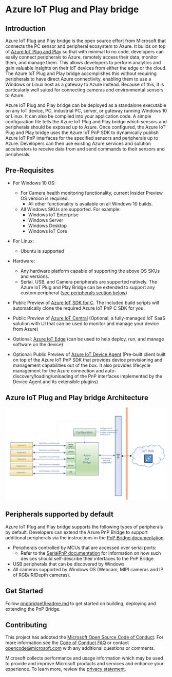 # Azure IoT Plug and Play bridge

## Introduction
Azure IoT Plug and Play bridge is the open source effort from Microsoft that connects the PC sensor and peripheral ecosystem to Azure. It builds on top of [Azure IoT Plug and Play](https://azure.microsoft.com/en-us/blog/iot-plug-and-play-is-now-available-in-preview/) so that with minimal to no code, developers can easily connect peripherals to Azure, remotely access their data, monitor them, and manage them. This allows developers to perform analytics and gain valuable insights on their IoT devices from either the edge or the cloud. The Azure IoT Plug and Play bridge accomplishes this without requiring peripherals to have direct Azure connectivity, enabling them to use a Windows or Linux host as a gateway to Azure instead. Because of this, it is particularly well suited for connecting cameras and environmental sensors to Azure.

Azure IoT Plug and Play bridge can be deployed as a standalone executable on any IoT device, PC, industrial PC, server, or gateway running Windows 10 or Linux. It can also be compiled into your application code. A simple configuration file tells the Azure IoT Plug and Play bridge which sensors and peripherals should be exposed up to Azure. Once configured, the Azure IoT Plug and Play bridge uses the Azure IoT PnP SDK to dynamically publish Azure IoT PnP interfaces for the specified sensors and peripherals up to Azure. Developers can then use existing Azure services and solution accelerators to receive data from and send commands to their sensors and peripherals. 


## Pre-Requisites
- For Windows 10 OS:
  - For Camera health monitoring functionality, current Insider Preview OS version is required.
    - All other functionality is available on all Windows 10 builds. 
  - All Windows SKUs are supported. For example:
    - Windows IoT Enterprise
    - Windows Server
    - Windows Desktop
    - Windows IoT Core
- For Linux:
  - Ubuntu is supported
- Hardware:
  - Any hardware platform capable of supporting the above OS SKUs and versions.
  - Serial, USB, and Camera peripherals are supported natively. The Azure IoT Plug and Play Bridge can be extended to support any custom peripheral ([see peripherals section below](#peripherals-supported-by-default)) 

- Public Preview of [Azure IoT SDK for C](https://github.com/Azure/azure-iot-sdk-c/tree/public-preview). The included build scripts will automatically clone the required Azure IoT PnP C SDK for you.

- Public Preview of [Azure IoT Central](https://docs.microsoft.com/en-us/azure/iot-central/overview-iot-central-pnp) (Optional, a fully-managed IoT SaaS solution with UI that can be used to monitor and manage your device from Azure)

- Optional: [Azure IoT Edge](https://docs.microsoft.com/en-us/azure/iot-edge/) (can be used to help deploy, run, and manage software on the device)

- Optional: Public Preview of [Azure IoT Device Agent](https://github.com/ms-iot/azure-client-tools) (Pre-built client built on top of the Azure IoT PnP SDK that provides device provisioning and management capabilities out of the box. It also provides lifecycle management for the Azure connection and auto-discovery/loading/unloading of the PnP interfaces implemented by the Device Agent and its extensible plugins)

## Azure IoT Plug and Play bridge Architecture
![Architecture](./pnpbridge/docs/Pictures/AzurePnPBridge.png)

## Peripherals supported by default

Azure IoT Plug and Play bridge supports the following types of peripherals by default. Developers can extend the Azure PnP Bridge to support additional peripherals via the instructions in the [PnP Bridge documentation](./pnpbridge/ReadMe.md).
- Peripherals controlled by MCUs that are accessed over serial ports:
    - Refer to the [SerialPnP documentation](./serialpnp/Readme.md) for information on how such devices should self-describe their interfaces to the PnP Bridge
- USB peripherals that can be discovered by Windows
- All cameras supported by Windows OS (Webcam, MIPI cameras and IP of RGB/IR/Depth cameras).

## Get Started

Follow [pnpbridge\Readme.md](./pnpbridge/ReadMe.md) to get started on building, deploying and extending the PnP Bridge.


## Contributing
This project has adopted the [Microsoft Open Source Code of Conduct](https://opensource.microsoft.com/codeofconduct/). For more information see the [Code of Conduct FAQ](https://opensource.microsoft.com/codeofconduct/faq/) or contact [opencode@microsoft.com](mailto:opencode@microsoft.com) with any additional questions or comments.

Microsoft collects performance and usage information which may be used to provide and improve Microsoft products and services and enhance your experience.  To learn more, review the [privacy statement](https://go.microsoft.com/fwlink/?LinkId=521839&clcid=0x409).  

